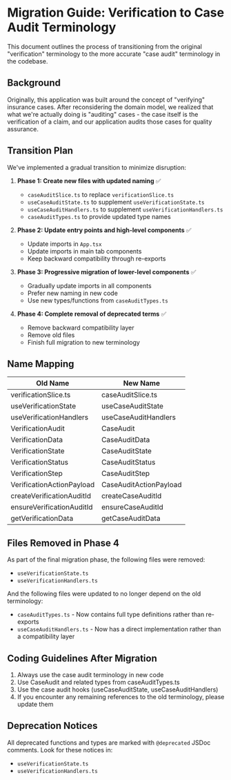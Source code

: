 # Migration Guide: Verification to Case Audit Terminology

This document outlines the process of transitioning from the original "verification" terminology to the more accurate "case audit" terminology in the codebase.

## Background

Originally, this application was built around the concept of "verifying" insurance cases. After reconsidering the domain model, we realized that what we're actually doing is "auditing" cases - the case itself is the verification of a claim, and our application audits those cases for quality assurance.

## Transition Plan

We've implemented a gradual transition to minimize disruption:

1. **Phase 1: Create new files with updated naming** ✅
   - `caseAuditSlice.ts` to replace `verificationSlice.ts`
   - `useCaseAuditState.ts` to supplement `useVerificationState.ts`
   - `useCaseAuditHandlers.ts` to supplement `useVerificationHandlers.ts`
   - `caseAuditTypes.ts` to provide updated type names

2. **Phase 2: Update entry points and high-level components** ✅
   - Update imports in `App.tsx`
   - Update imports in main tab components
   - Keep backward compatibility through re-exports

3. **Phase 3: Progressive migration of lower-level components** ✅
   - Gradually update imports in all components
   - Prefer new naming in new code
   - Use new types/functions from `caseAuditTypes.ts`

4. **Phase 4: Complete removal of deprecated terms** ✅
   - Remove backward compatibility layer
   - Remove old files
   - Finish full migration to new terminology

## Name Mapping

| Old Name | New Name |
|----------|----------|
| verificationSlice.ts | caseAuditSlice.ts |
| useVerificationState | useCaseAuditState |
| useVerificationHandlers | useCaseAuditHandlers |
| VerificationAudit | CaseAudit |
| VerificationData | CaseAuditData |
| VerificationState | CaseAuditState |
| VerificationStatus | CaseAuditStatus |
| VerificationStep | CaseAuditStep |
| VerificationActionPayload | CaseAuditActionPayload |
| createVerificationAuditId | createCaseAuditId |
| ensureVerificationAuditId | ensureCaseAuditId |
| getVerificationData | getCaseAuditData |

## Files Removed in Phase 4

As part of the final migration phase, the following files were removed:

- `useVerificationState.ts`
- `useVerificationHandlers.ts`

And the following files were updated to no longer depend on the old terminology:

- `caseAuditTypes.ts` - Now contains full type definitions rather than re-exports
- `useCaseAuditHandlers.ts` - Now has a direct implementation rather than a compatibility layer

## Coding Guidelines After Migration

1. Always use the case audit terminology in new code
2. Use CaseAudit and related types from caseAuditTypes.ts
3. Use the case audit hooks (useCaseAuditState, useCaseAuditHandlers)
4. If you encounter any remaining references to the old terminology, please update them

## Deprecation Notices

All deprecated functions and types are marked with `@deprecated` JSDoc comments. Look for these notices in:

- `useVerificationState.ts`
- `useVerificationHandlers.ts` 